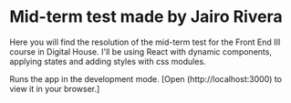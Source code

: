 # Mid-term test made by Jairo Rivera

Here you will find the resolution of the mid-term test for the Front End III course in Digital House. I'll be using React with dynamic components, applying states and adding styles with css modules.

Runs the app in the development mode.
[Open (http://localhost:3000) to view it in your browser.]